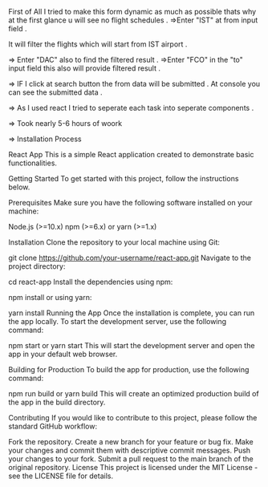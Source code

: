First of All I tried to make this form dynamic as much as possible thats why at the first glance u will see no flight schedules .
=>Enter  "IST" at from input field .

It will filter the flights which will start from IST airport .

=> Enter "DAC" also to find the filtered result .
=>Enter "FCO" in the "to" input field this also will provide filtered result .

=> IF I click at search button the from data will be submitted . At console you can see the submitted data .

=> As I used react I tried to seperate each task into seperate components . 

=> Took nearly 5-6 hours of woork 


=> Installation Process 


React App
This is a simple React application created to demonstrate basic functionalities.

Getting Started
To get started with this project, follow the instructions below.

Prerequisites
Make sure you have the following software installed on your machine:

Node.js (>=10.x)
npm (>=6.x) or yarn (>=1.x)


Installation
Clone the repository to your local machine using Git:

git clone https://github.com/your-username/react-app.git
Navigate to the project directory:

cd react-app
Install the dependencies using npm:

npm install
or using yarn:

yarn install
Running the App
Once the installation is complete, you can run the app locally. To start the development server, use the following command:


npm start
or
yarn start
This will start the development server and open the app in your default web browser.

Building for Production
To build the app for production, use the following command:

npm run build
or
yarn build
This will create an optimized production build of the app in the build directory.

Contributing
If you would like to contribute to this project, please follow the standard GitHub workflow:

Fork the repository.
Create a new branch for your feature or bug fix.
Make your changes and commit them with descriptive commit messages.
Push your changes to your fork.
Submit a pull request to the main branch of the original repository.
License
This project is licensed under the MIT License - see the LICENSE file for details.

